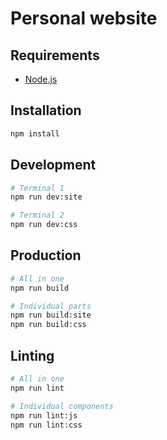 # Personal website

## Requirements

* [Node.js](https://nodejs.org)

## Installation

```bash
npm install
```

## Development

```bash
# Terminal 1
npm run dev:site

# Terminal 2
npm run dev:css
```

## Production

```bash
# All in one
npm run build

# Individual parts
npm run build:site
npm run build:css
```

## Linting

```bash
# All in one
npm run lint

# Individual components
npm run lint:js
npm run lint:css
```
